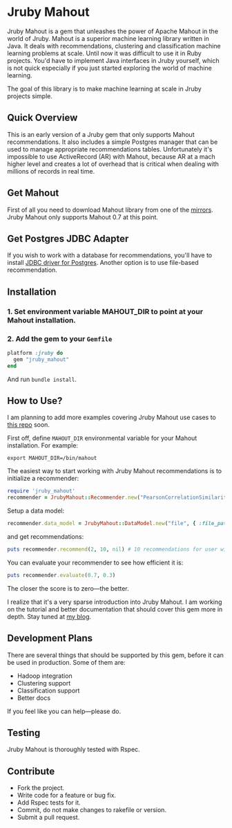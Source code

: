 # Jruby Mahout
Jruby Mahout is a gem that unleashes the power of Apache Mahout in the world of Jruby. Mahout is a superior machine learning library written in Java. It deals with recommendations, clustering and classification machine learning problems at scale. Until now it was difficult to use it in Ruby projects. You'd have to implement Java interfaces in Jruby yourself, which is not quick especially if you just started exploring the world of machine learning.

The goal of this library is to make machine learning at scale in Jruby projects simple.

## Quick Overview
This is an early version of a Jruby gem that only supports Mahout recommendations. It also includes a simple Postgres manager that can be used to manage appropriate recommendations tables. Unfortunately it's impossible to use ActiveRecord (AR) with Mahout, because AR at a mach higher level and creates a lot of overhead that is critical when dealing with millions of records in real time.

## Get Mahout
First of all you need to download Mahout library from one of the [mirrors](http://www.apache.org/dyn/closer.cgi/mahout/). Jruby Mahout only supports Mahout 0.7 at this point.

## Get Postgres JDBC Adapter
If you wish to work with a database for recommendations, you'll have to install [JDBC driver for Postgres](http://jdbc.postgresql.org/download.html). Another option is to use file-based recommendation.

## Installation
### 1. Set environment variable MAHOUT_DIR to point at your Mahout installation.
### 2. Add the gem to your `Gemfile`
```ruby
platform :jruby do
  gem "jruby_mahout"
end
```
And run `bundle install`.

## How to Use?
I am planning to add more examples covering Jruby Mahout use cases to [this repo](https://github.com/vasinov/jruby_mahout-examples) soon.

First off, define `MAHOUT_DIR` environmental variable for your Mahout installation. For example:

```
export MAHOUT_DIR=/bin/mahout
```

The easiest way to start working with Jruby Mahout recommendations is to initialize a recommender:
```ruby
require 'jruby_mahout'
recommender = JrubyMahout::Recommender.new("PearsonCorrelationSimilarity", 5, "GenericUserBasedRecommender", false)
```

Setup a data model:
```ruby
recommender.data_model = JrubyMahout::DataModel.new("file", { :file_path => "recommender_data.csv" }).data_model
```

and get recommendations:
```ruby
puts recommender.recommend(2, 10, nil) # 10 recommendations for user with id = 2
```

You can evaluate your recommender to see how efficient it is:
```ruby
puts recommender.evaluate(0.7, 0.3)
```

The closer the score is to zero—the better.

I realize that it's a very sparse introduction into Jruby Mahout. I am working on the tutorial and better documentation that should cover this gem more in depth. Stay tuned at [my blog](http://www.vasinov.com/blog).

## Development Plans
There are several things that should be supported by this gem, before it can be used in production. Some of them are:
- Hadoop integration
- Clustering support
- Classification support
- Better docs

If you feel like you can help—please do.

## Testing
Jruby Mahout is thoroughly tested with Rspec.

## Contribute
- Fork the project.
- Write code for a feature or bug fix.
- Add Rspec tests for it.
- Commit, do not make changes to rakefile or version.
- Submit a pull request.
